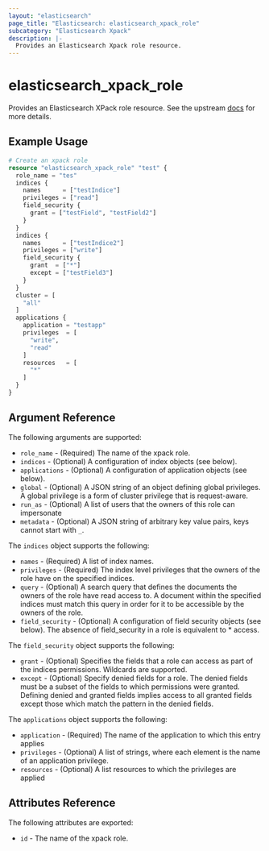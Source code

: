 ```yaml
---
layout: "elasticsearch"
page_title: "Elasticsearch: elasticsearch_xpack_role"
subcategory: "Elasticsearch Xpack"
description: |-
  Provides an Elasticsearch Xpack role resource.
---
```


# elasticsearch_xpack_role

Provides an Elasticsearch XPack role resource. See the upstream [docs](https://www.elastic.co/guide/en/elasticsearch/reference/current/security-api-put-role.html) for more details.

## Example Usage

```tf
# Create an xpack role
resource "elasticsearch_xpack_role" "test" {
  role_name = "tes"
  indices {
    names 	   = ["testIndice"]
    privileges = ["read"]
    field_security {
      grant = ["testField", "testField2"]
    }
  }
  indices {
    names 	   = ["testIndice2"]
    privileges = ["write"]
    field_security {
      grant  = ["*"]
      except = ["testField3"]
    }
  }
  cluster = [
    "all"
  ]
  applications {
    application = "testapp"
    privileges  = [
      "write",
      "read"
    ]
    resources   = [
      "*"
    ]
  }
}
```


## Argument Reference

The following arguments are supported:

* `role_name` - (Required) The name of the xpack role.
* `indices` - (Optional) A configuration of index objects (see below).
* `applications` - (Optional) A configuration of application objects (see below).
* `global` - (Optional) A JSON string of an object defining global privileges. A global privilege is a form of cluster privilege that is request-aware.
* `run_as` - (Optional) A list of users that the owners of this role can impersonate
* `metadata` - (Optional) A JSON string of arbitrary key value pairs, keys cannot start with `_`.


The `indices` object supports the following:

* `names` - (Required) A list of index names.
* `privileges` - (Required) The index level privileges that the owners of the role have on the specified indices.
* `query` - (Optional) A search query that defines the documents the owners of the role have read access to. A document within the specified indices must match this query in order for it to be accessible by the owners of the role.
* `field_security` - (Optional) A configuration of field security objects (see below). The absence of field_security in a role is equivalent to * access.


The `field_security` object supports the following:

* `grant` - (Optional) Specifies the fields that a role can access as part of the indices permissions. Wildcards are supported.
* `except` - (Optional) Specify denied fields for a role. The denied fields must be a subset of the fields to which permissions were granted. Defining denied and granted fields implies access to all granted fields except those which match the pattern in the denied fields.


The `applications` object supports the following:

* `application` - (Required) The name of the application to which this entry applies
* `privileges` - (Optional) A list of strings, where each element is the name of an application privilege.
* `resources` - (Optional) A list resources to which the privileges are applied


## Attributes Reference

The following attributes are exported:

* `id` - The name of the xpack role.
